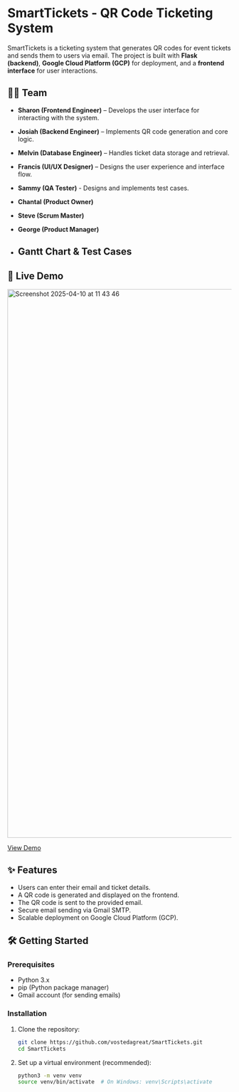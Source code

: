 # SmartTickets - QR Code Ticketing System  

SmartTickets is a ticketing system that generates QR codes for event tickets and sends them to users via email. The project is built with **Flask (backend)**, **Google Cloud Platform (GCP)** for deployment, and a **frontend interface** for user interactions.  

## 👨‍💻 Team  

- **Sharon (Frontend Engineer)** – Develops the user interface for interacting with the system.  
- **Josiah (Backend Engineer)** – Implements QR code generation and core logic.  
- **Melvin (Database Engineer)** – Handles ticket data storage and retrieval.  
- **Francis (UI/UX Designer)** – Designs the user experience and interface flow.
- **Sammy (QA Tester)** - Designs and implements test cases.
- **Chantal (Product Owner)**
- **Steve (Scrum Master)**
- **George (Product Manager)**

- ## Gantt Chart & Test Cases

## 🚀 Live Demo  
<img width="1234" alt="Screenshot 2025-04-10 at 11 43 46" src="https://github.com/user-attachments/assets/28c66a4b-d794-4f8b-9fa8-d46f19eff831" />

[View Demo](https://cool-citadel-449418-k2.uc.r.appspot.com)  

## ✨ Features  

- Users can enter their email and ticket details.  
- A QR code is generated and displayed on the frontend.  
- The QR code is sent to the provided email.  
- Secure email sending via Gmail SMTP.  
- Scalable deployment on Google Cloud Platform (GCP).  

## 🛠️ Getting Started  

### Prerequisites  

- Python 3.x  
- pip (Python package manager)  
- Gmail account (for sending emails)  

### Installation  

1. Clone the repository:  

   ```bash
   git clone https://github.com/vostedagreat/SmartTickets.git
   cd SmartTickets

2. Set up a virtual environment (recommended):  

   ```bash
   python3 -m venv venv
   source venv/bin/activate  # On Windows: venv\Scripts\activate
